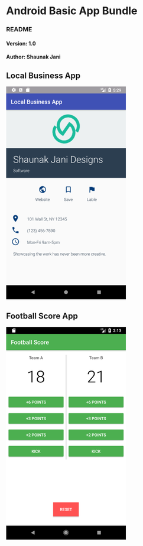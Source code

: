 # Android Basic App Bundle
### README
#### Version: 1.0
#### Author: Shaunak Jani

## Local Business App
![Local Business App][Local-Business-app]

[Local-Business-app]: ./LocalBusinessApp/media/app_screenshot.png

## Football Score App
![Football Score App][Football-Score-app]

[Football-Score-app]: ./FootballScore/media/app_screenshot.png
